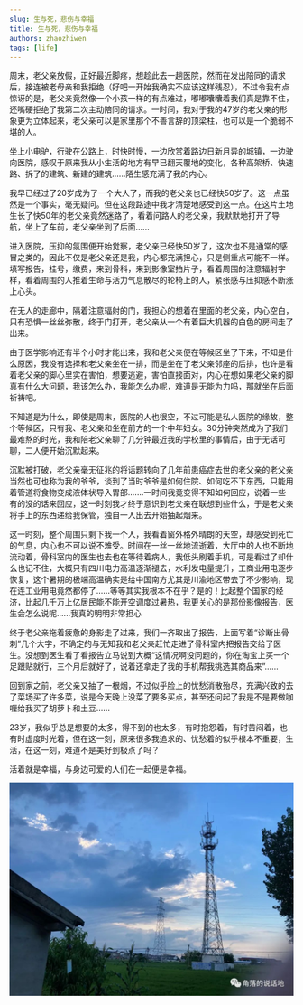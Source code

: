 ```yaml
---
slug: 生与死，悲伤与幸福
title: 生与死，悲伤与幸福
authors: zhaozhiwen
tags: [life]
---
```


周末，老父亲放假，正好最近脚疼，想趁此去一趟医院，然而在发出陪同的请求后，接连被老母亲和我拒绝（好吧一开始我确实不应该这样残忍），不过令我有点惊讶的是，老父亲竟然像一个小孩一样的有点难过，嘟嘟囔囔着我们真是靠不住，还嘴硬拒绝了我第二次主动陪同的请求。一时间，我对于我的47岁的老父亲的形象更为立体起来，老父亲可以是家里那个不善言辞的顶梁柱，也可以是一个脆弱不堪的人。

<!-- truncate -->

坐上小电驴，行驶在公路上，时快时慢，一边欣赏着路边日新月异的城镇，一边驶向医院，感叹于原来我从小生活的地方有早已翻天覆地的变化，各种高架桥、快速路、拆了的建筑、新建的建筑......陌生感充满了我的内心。

我早已经过了20岁成为了一个大人了，而我的老父亲也已经快50岁了。这一点虽然是一个事实，毫无疑问。但在这段路途中我才清楚地感受到这一点。在这片土地生长了快50年的老父亲竟然迷路了，看着问路人的老父亲，我默默地打开了导航，坐上了车前，老父亲坐到了后面......

进入医院，压抑的氛围便开始觉察，老父亲已经快50岁了，这次也不是通常的感冒之类的，因此不仅是老父亲还是我，内心都充满担心，只是侧重点可能不一样。填写报告，挂号，缴费，来到骨科，来到影像室拍片子，看着周围的注意辐射字样，看着周围的人推着生命与活力气息散尽的轮椅上的人，紧张感与压抑感不断涨上心头。

在无人的走廊中，隔着注意辐射的门，我担心的想着在里面的老父亲，内心空白，只有恐惧一丝丝弥散，终于门打开，老父亲从一个有着巨大机器的白色的房间走了出来。

由于医学影响还有半个小时才能出来，我和老父亲便在等候区坐了下来，不知是什么原因，我没有选择和老父亲坐在一排，而是坐在了老父亲邻座的后排，也许是看着老父亲的脚心里实在害怕，想要逃避，害怕直接面对，内心在想如果老父亲的脚真有什么大问题，我该怎么办，我能怎么办呢，难道是无能为力吗，那就坐在后面祈祷吧。

不知道是为什么，即使是周末，医院的人也很空，不过可能是私人医院的缘故，整个等候区，只有我、老父亲和坐在前方的一个中年妇女。30分钟突然成为了我们最难熬的时光，我和陪老父亲聊了几分钟最近我的学校里的事情后，由于无话可聊，二人便开始沉默起来。

沉默被打破，老父亲毫无征兆的将话题转向了几年前患癌症去世的老父亲的老父亲当然也可也称为我的爷爷，谈到了当时爷爷是如何住院、如何吃不下东西，只能用着管道将食物变成液体状导入胃部.......一时间我竟变得不知如何回应，说着一些有的没的话来回应，这一时刻我才终于意识到老父亲在联想到些什么，于是老父亲将手上的东西递给我保管，独自一人出去开始抽起烟来。

这一时刻，整个周围只剩下我一个人，我看着窗外格外晴朗的天空，却感受到死亡的气息，内心也不可以说不难受。时间在一丝一丝地流逝着，大厅中的人也不断地流动着，骨科室内的医生也去也在等待着病人，我低头刷着手机，可是看过了却什么也记不住，大概只有四川电力高温逐渐褪去，水利发电量提升，工商业用电逐步恢复，这个暑期的极端高温确实是给中国南方尤其是川渝地区带去了不少影响，现在连工业用电竟然都停了......等等其实我根本不在乎？是的！比起整个国家的经济，比起几千万上亿居民能不能开空调度过暑热，我更关心的是那份影像报告，医生会怎么说呢......我真的明明非常担心

终于老父亲拖着疲惫的身影走了过来，我们一齐取出了报告，上面写着“诊断出骨刺”几个大字，不确定的与无知我和老父亲赶忙走进了骨科室内把报告交给了医生。没想到医生看了看报告立马说到大概“这情况啊没问题的，你在淘宝上买一个足跟贴就行，三个月后就好了，说着还拿走了我的手机帮我挑选其商品来”......

回到家之前，老父亲又抽了一根烟，不过似乎脸上的忧愁消散殆尽，充满兴致的去了菜场买了许多菜，说是今天晚上没菜了要多买点，甚至还问起了我是不是要做咖喱给我买了胡萝卜和土豆......

23岁，我似乎总是想要的太多，得不到的也太多，有时抱怨着，有时苦闷着，也有时虚度时光着，但在这一刻，原来很多我追求的、忧愁着的似乎根本不重要，生活，在这一刻，难道不是美好到极点了吗？

活着就是幸福，与身边可爱的人们在一起便是幸福。

![640 (5)](./assets/640%20(5).jpg)